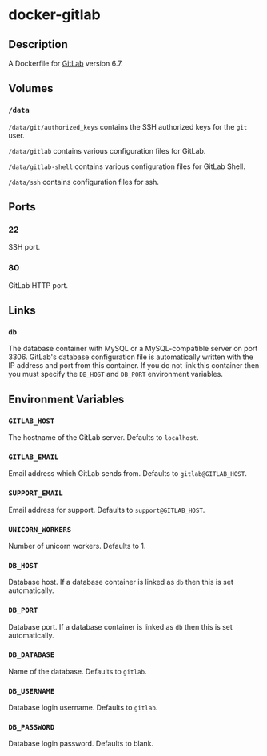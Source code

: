 # docker-gitlab

## Description

A Dockerfile for [GitLab](https://www.gitlab.com/) version 6.7.

## Volumes

### `/data`

`/data/git/authorized_keys` contains the SSH authorized keys for the `git` user.

`/data/gitlab` contains various configuration files for GitLab.

`/data/gitlab-shell` contains various configuration files for GitLab Shell.

`/data/ssh` contains configuration files for ssh.

## Ports

### 22

SSH port.

### 80

GitLab HTTP port.

## Links

### `db`

The database container with MySQL or a MySQL-compatible server on port 3306. GitLab's database configuration file is automatically written with the IP address and port from this container. If you do not link this container then you must specify the `DB_HOST` and `DB_PORT` environment variables.

## Environment Variables

### `GITLAB_HOST`

The hostname of the GitLab server. Defaults to `localhost`.

### `GITLAB_EMAIL`

Email address which GitLab sends from. Defaults to `gitlab@GITLAB_HOST`.

### `SUPPORT_EMAIL`

Email address for support. Defaults to `support@GITLAB_HOST`.

### `UNICORN_WORKERS`

Number of unicorn workers. Defaults to 1.

### `DB_HOST`

Database host. If a database container is linked as `db` then this is set automatically.

### `DB_PORT`

Database port. If a database container is linked as `db` then this is set automatically.

### `DB_DATABASE`

Name of the database. Defaults to `gitlab`.

### `DB_USERNAME`

Database login username. Defaults to `gitlab`.

### `DB_PASSWORD`

Database login password. Defaults to blank.

